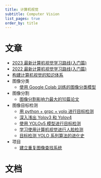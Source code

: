 ```yaml
---
title: 计算机视觉
subtitle: Computer Vision
list_pages: true
order_by: title
---
```


# 文章

* [2023 最新计算机视觉学习路线(入门篇)](https://mp.weixin.qq.com/s/CSo8TzC7WjVkPJ2XCI2aCg)
* [2022 最新计算机视觉学习路线(入门篇)](https://mp.weixin.qq.com/s/lU2wQhyYBceSgWtduVTjHg)
* [构建计算机视觉的知识体系](https://zhuanlan.zhihu.com/p/383787715)
* 图像分类
    - [使用 Google Colab 训练的图像分类模型](https://mp.weixin.qq.com/s/41WNBhDWua0ptSyPMuY36w)
* 图像分割
    - [图像分割影响力最大的10篇论文](https://mp.weixin.qq.com/s/iF9oj0blS-alg--bZVUlGQ)
* 图像目标检测
    - [用 python + grpc + yolo 进行目标检测](https://mp.weixin.qq.com/s/z_M_b5B3MQtJNkf4jpv7fg)
    - [深入浅出 Yolov3 和 Yolov4](https://mp.weixin.qq.com/s/6BtGYlEMwQweeGRWWqSTpQ)
    - [使用 YOLOv5 模型进行目标检测](https://mp.weixin.qq.com/s/JgoaLeYTAhDUnQ-ZLEvxow)
    - [学习使用计算机视觉进行人脸检测](https://mp.weixin.qq.com/s/3iFDnGb1Hlf-J_6qzu05gA)
    - [目标检测 YOLO 系列算法的进化史](https://mp.weixin.qq.com/s/nEk1jlmgcuz-PY2GlgbQkA)
* 项目
    - [建立重复图像查找系统](https://mp.weixin.qq.com/s/BE_07eA3nDBsEKyB4jcVoA)

# 文档
